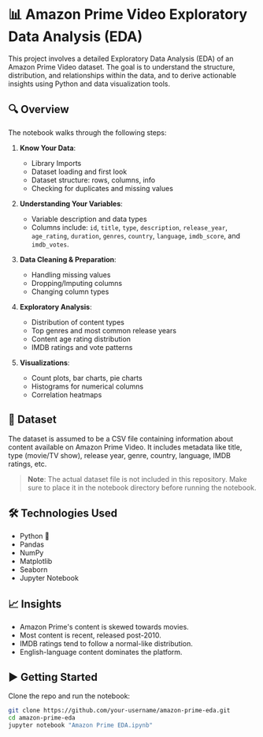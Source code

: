 # 📊 Amazon Prime Video Exploratory Data Analysis (EDA)

This project involves a detailed Exploratory Data Analysis (EDA) of an Amazon Prime Video dataset. The goal is to understand the structure, distribution, and relationships within the data, and to derive actionable insights using Python and data visualization tools.

## 🔍 Overview

The notebook walks through the following steps:

1. **Know Your Data**:
   - Library Imports
   - Dataset loading and first look
   - Dataset structure: rows, columns, info
   - Checking for duplicates and missing values

2. **Understanding Your Variables**:
   - Variable description and data types
   - Columns include: `id`, `title`, `type`, `description`, `release_year`, `age_rating`, `duration`, `genres`, `country`, `language`, `imdb_score`, and `imdb_votes`.

3. **Data Cleaning & Preparation**:
   - Handling missing values
   - Dropping/Imputing columns
   - Changing column types

4. **Exploratory Analysis**:
   - Distribution of content types
   - Top genres and most common release years
   - Content age rating distribution
   - IMDB ratings and vote patterns

5. **Visualizations**:
   - Count plots, bar charts, pie charts
   - Histograms for numerical columns
   - Correlation heatmaps

## 📁 Dataset

The dataset is assumed to be a CSV file containing information about content available on Amazon Prime Video. It includes metadata like title, type (movie/TV show), release year, genre, country, language, IMDB ratings, etc.

> **Note**: The actual dataset file is not included in this repository. Make sure to place it in the notebook directory before running the notebook.

## 🛠️ Technologies Used

- Python 🐍
- Pandas
- NumPy
- Matplotlib
- Seaborn
- Jupyter Notebook

## 📈 Insights

- Amazon Prime's content is skewed towards movies.
- Most content is recent, released post-2010.
- IMDB ratings tend to follow a normal-like distribution.
- English-language content dominates the platform.

## ▶️ Getting Started

Clone the repo and run the notebook:

```bash
git clone https://github.com/your-username/amazon-prime-eda.git
cd amazon-prime-eda
jupyter notebook "Amazon Prime EDA.ipynb"

